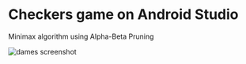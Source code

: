 # Checkers game on Android Studio
Minimax algorithm using Alpha-Beta Pruning

![dames screenshot](https://github.com/berenar/UIB/blob/master/IA/DAMES.png)
